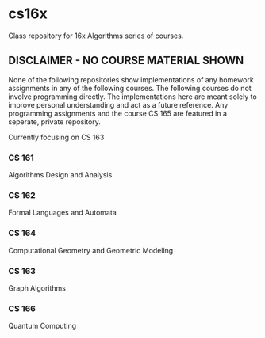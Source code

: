 # cs16x

Class repository for 16x Algorithms series of courses.

## DISCLAIMER - NO COURSE MATERIAL SHOWN
None of the following repositories show implementations of any homework assignments in any of the following courses. The following courses do not involve programming directly. The implementations here are meant solely to improve personal understanding and act as a future reference.
Any programming assignments and the course CS 165 are featured in a seperate, private repository.

Currently focusing on CS 163

### CS 161

Algorithms Design and Analysis

### CS 162

Formal Languages and Automata

### CS 164

Computational Geometry and Geometric Modeling


### CS 163

Graph Algorithms

### CS 166

Quantum Computing

